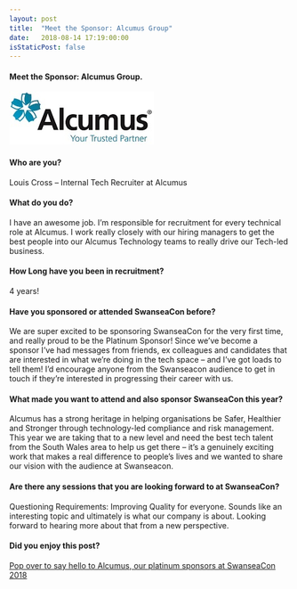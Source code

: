 ```yaml
---
layout: post
title:  "Meet the Sponsor: Alcumus Group"
date:   2018-08-14 17:19:00:00
isStaticPost: false
---
```


#### Meet the Sponsor: Alcumus Group.

<img src="/img/partners/Alcumus.JPG"/>

#### Who are you?
Louis Cross – Internal Tech Recruiter at Alcumus

#### What do you do?
I have an awesome job. I’m responsible for recruitment for every technical role at Alcumus. I work really closely with our hiring managers to get the best people into our Alcumus Technology teams to really drive our Tech-led business.

#### How Long have you been in recruitment?
4 years!

#### Have you sponsored or attended SwanseaCon before?

We are super excited to be sponsoring SwanseaCon for the very first time, and really proud to be the Platinum Sponsor! Since we’ve become a sponsor I’ve had messages from friends, ex colleagues and candidates that are interested in what we’re doing in the tech space – and I’ve got loads to tell them! I’d encourage anyone from the Swanseacon audience to get in touch if they’re interested in progressing their career with us.

#### What made you want to attend and also sponsor SwanseaCon this year?

Alcumus has a strong heritage in helping organisations be Safer, Healthier and Stronger through technology-led compliance and risk management. This year we are taking that to a new level and need the best tech talent from the South Wales area to help us get there – it’s a genuinely exciting work that makes a real difference to people’s lives and we wanted to share our vision with the audience at Swanseacon.

#### Are there any sessions that you are looking forward to at SwanseaCon? 
Questioning Requirements: Improving Quality for everyone. Sounds like an interesting topic and ultimately is what our company is about. Looking forward to hearing more about that from a new perspective.


#### Did you enjoy this post?
[Pop over to say hello to Alcumus, our platinum sponsors at SwanseaCon 2018](http://www.swanseacon.co.uk/)

